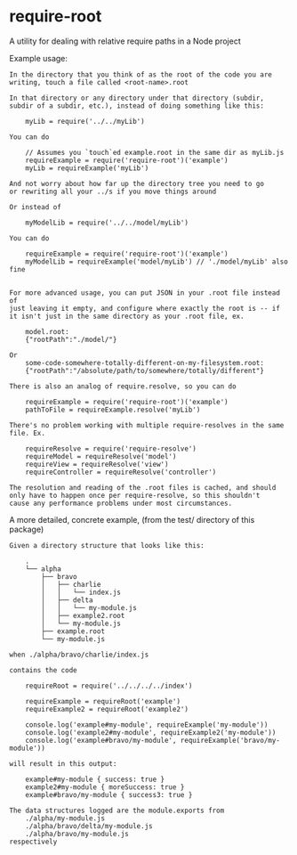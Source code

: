 require-root
============

A utility for dealing with relative require paths in a Node project

Example usage:


    In the directory that you think of as the root of the code you are
    writing, touch a file called <root-name>.root

    In that directory or any directory under that directory (subdir,
    subdir of a subdir, etc.), instead of doing something like this:
    
        myLib = require('../../myLib')

    You can do

        // Assumes you `touch`ed example.root in the same dir as myLib.js
        requireExample = require('require-root')('example')
        myLib = requireExample('myLib')

    And not worry about how far up the directory tree you need to go
    or rewriting all your ../s if you move things around

    Or instead of 

        myModelLib = require('../../model/myLib')

    You can do
    
        requireExample = require('require-root')('example')
        myModelLib = requireExample('model/myLib') // './model/myLib' also fine
    

    For more advanced usage, you can put JSON in your .root file instead of 
    just leaving it empty, and configure where exactly the root is -- if 
    it isn't just in the same directory as your .root file, ex.
    
        model.root:
        {"rootPath":"./model/"}

    Or
        some-code-somewhere-totally-different-on-my-filesystem.root:
        {"rootPath":"/absolute/path/to/somewhere/totally/different"}

    There is also an analog of require.resolve, so you can do
        
        requireExample = require('require-root')('example')
        pathToFile = requireExample.resolve('myLib')

    There's no problem working with multiple require-resolves in the same
    file. Ex.

        requireResolve = require('require-resolve')
        requireModel = requireResolve('model')
        requireView = requireResolve('view')
        requireController = requireResolve('controller')

    The resolution and reading of the .root files is cached, and should
    only have to happen once per require-resolve, so this shouldn't 
    cause any performance problems under most circumstances.


A more detailed, concrete example, (from the test/ directory of this package)

    Given a directory structure that looks like this:

        .
        └── alpha
            ├── bravo
            │   ├── charlie
            │   │   └── index.js
            │   ├── delta
            │   │   └── my-module.js
            │   ├── example2.root
            │   └── my-module.js
            ├── example.root
            └── my-module.js

    when ./alpha/bravo/charlie/index.js

    contains the code

        requireRoot = require('../../../../index')

        requireExample = requireRoot('example')
        requireExample2 = requireRoot('example2')

        console.log('example#my-module', requireExample('my-module'))
        console.log('example2#my-module', requireExample2('my-module'))
        console.log('example#bravo/my-module', requireExample('bravo/my-module'))

    will result in this output:

        example#my-module { success: true }
        example2#my-module { moreSuccess: true }
        example#bravo/my-module { success3: true }

    The data structures logged are the module.exports from
        ./alpha/my-module.js
        ./alpha/bravo/delta/my-module.js
        ./alpha/bravo/my-module.js
    respectively


